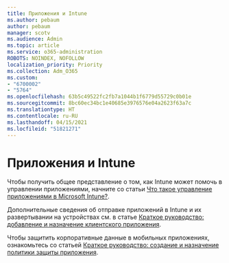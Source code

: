```yaml
---
title: Приложения и Intune
ms.author: pebaum
author: pebaum
manager: scotv
ms.audience: Admin
ms.topic: article
ms.service: o365-administration
ROBOTS: NOINDEX, NOFOLLOW
localization_priority: Priority
ms.collection: Adm_O365
ms.custom:
- "6700002"
- "5764"
ms.openlocfilehash: 63b5c49522fc2fb7a1044b1f6779d55729c0b01e
ms.sourcegitcommit: 8bc60ec34bc1e40685e3976576e04a2623f63a7c
ms.translationtype: HT
ms.contentlocale: ru-RU
ms.lasthandoff: 04/15/2021
ms.locfileid: "51821271"
---
```

# <a name="apps-and-intune"></a>Приложения и Intune

Чтобы получить общее представление о том, как Intune может помочь в управлении приложениями, начните со статьи [Что такое управление приложениями в Microsoft Intune?](https://docs.microsoft.com/mem/intune/apps/app-management).

Дополнительные сведения об отправке приложений в Intune и их развертывании на устройствах см. в статье [Краткое руководство: добавление и назначение клиентского приложения](https://docs.microsoft.com/mem/intune/apps/quickstart-add-assign-app).

Чтобы защитить корпоративные данные в мобильных приложениях, ознакомьтесь со статьей [Краткое руководство: создание и назначение политики защиты приложения](https://docs.microsoft.com/mem/intune/apps/quickstart-create-assign-app-policy).